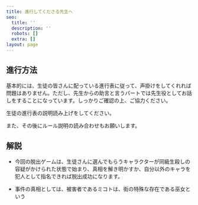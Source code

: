 ```yaml
---
title: 進行してくださる先生へ
seo:
  title: ''
  description: ''
  robots: []
  extra: []
layout: page
---
```

## 進行方法

基本的には、生徒の皆さんに配っている進行表に従って、声掛けをしてくれれば問題はありません。ただし、先生からの助言と言うパートでは先生役としてお話しをすることになっています。しっかりご確認の上、ご協力ください。

生徒の進行表の説明読み上げをしてください。

また、その後にルール説明の読み合わせもお願いします。

## 解説

*   今回の脱出ゲームは、生徒さんに選んでもらうキャラクターが同級生殺しの容疑がかけられた状態で始まり、真相を解き明かすか、自分以外のキャラを犯人として指名できれば脱出成功になります。

*   事件の真相としては、被害者であるミコトは、街の特殊な存在である巫女という
